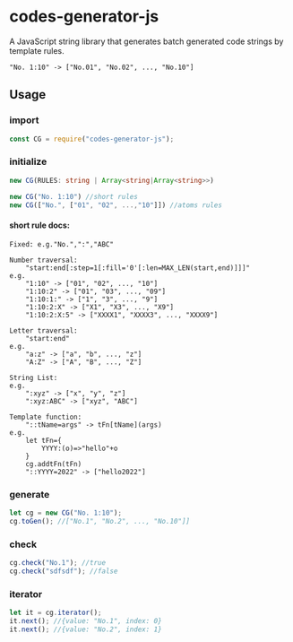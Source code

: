 # codes-generator-js

A JavaScript string library that generates batch generated code strings by template rules.

`"No. 1:10" -> ["No.01", "No.02", ..., "No.10"]`

## Usage

### import

```typescript
const CG = require("codes-generator-js");
```

### initialize

```typescript
new CG(RULES: string | Array<string|Array<string>>)

new CG("No. 1:10") //short rules
new CG(["No.", ["01", "02", ...,"10"]]) //atoms rules
```

#### short rule docs:

```
Fixed: e.g."No.",":","ABC"

Number traversal:
    "start:end[:step=1[:fill='0'[:len=MAX_LEN(start,end)]]]"
e.g.
    "1:10" -> ["01", "02", ..., "10"]
    "1:10:2" -> ["01", "03", ..., "09"]
    "1:10:1:" -> ["1", "3", ..., "9"]
    "1:10:2:X" -> ["X1", "X3", ..., "X9"]
    "1:10:2:X:5" -> ["XXXX1", "XXXX3", ..., "XXXX9"]

Letter traversal:
    "start:end"
e.g.
    "a:z" -> ["a", "b", ..., "z"]
    "A:Z" -> ["A", "B", ..., "Z"]

String List:
e.g.
    ":xyz" -> ["x", "y", "z"]
    ":xyz:ABC" -> ["xyz", "ABC"]

Template function:
    "::tName=args" -> tFn[tName](args)
e.g.
    let tFn={
        YYYY:(o)=>"hello"+o
    }
    cg.addtFn(tFn)
    "::YYYY=2022" -> ["hello2022"]
```

### generate

```typescript
let cg = new CG("No. 1:10");
cg.toGen(); //["No.1", "No.2", ..., "No.10"]]
```

### check

```typescript
cg.check("No.1"); //true
cg.check("sdfsdf"); //false
```

### iterator

```typescript
let it = cg.iterator();
it.next(); //{value: "No.1", index: 0}
it.next(); //{value: "No.2", index: 1}
```

## 
